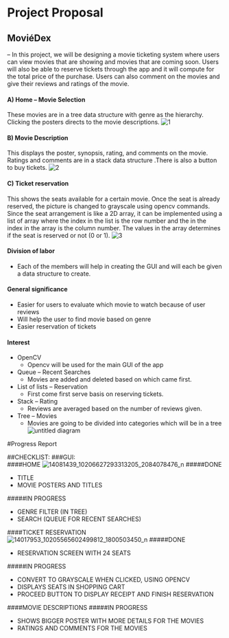 # Project Proposal

## MoviéDex
– In this project, we will be designing a movie ticketing system where users can view movies that are showing and movies that are coming soon. Users will also be able to reserve tickets through the app and it will compute for the total price of the purchase. Users can also comment on the movies and give their reviews and ratings of the movie. 


#### A)	Home – Movie Selection
These movies are in a tree data structure with genre as the hierarchy. Clicking the posters directs to the movie descriptions.
![1](https://cloud.githubusercontent.com/assets/16644615/17390153/fa103514-5a3c-11e6-9e52-adffb307986b.png)


#### B)	Movie Description
This displays the poster, synopsis, rating, and comments on the movie. Ratings and comments are in a stack data structure .There is also a button to buy tickets.
![2](https://cloud.githubusercontent.com/assets/16644615/17390155/fa37e42e-5a3c-11e6-9082-a20855b78fad.png)


#### C)	Ticket reservation
This shows the seats available for a certain movie. Once the seat is already reserved, the picture is changed to grayscale using opencv commands.  Since the seat arrangement is like a 2D array, it can be implemented using a list of array where the index in the list is the row number and the in the index in the array is the column number. The values in the array determines if the seat is reserved or not (0 or 1).
![3](https://cloud.githubusercontent.com/assets/16644615/17390156/fa5f386c-5a3c-11e6-8e04-1be0d7198c8d.png)

#### Division of labor
- Each of the members will help in creating the GUI and will each be given a data structure to create.

	
#### General significance 
- Easier for users to evaluate which movie to watch because of user reviews
- Will help the user to find movie based on genre
- Easier reservation of tickets

#### Interest 
- OpenCV
	- Opencv will be used for the main GUI of the app 
- Queue – Recent  Searches
	- Movies are added and deleted based on which came first.
- List of lists – Reservation
	- First come first serve basis on reserving tickets.
- Stack – Rating
	- Reviews are averaged based on the number of reviews given.	
- Tree – Movies
	- Movies are going to be divided into categories which will be in a tree
	![untitled diagram](https://cloud.githubusercontent.com/assets/16644615/17397394/777ad324-5a6a-11e6-9045-6043d5d9028c.png)

#Progress Report

##CHECKLIST:
###GUI: 	
####HOME 
![14081439_10206627293313205_2084078476_n](https://cloud.githubusercontent.com/assets/16644615/17769803/0cf79182-656d-11e6-91a1-d21c276ff668.png)
#####DONE
- TITLE 
- MOVIE POSTERS AND TITLES

#####IN PROGRESS
- GENRE FILTER (IN TREE)
- SEARCH (QUEUE FOR RECENT SEARCHES)

####TICKET RESERVATION
![14017953_10205565602499812_1800503450_n](https://cloud.githubusercontent.com/assets/16644615/17769808/116c9cee-656d-11e6-848a-bf0ee6d03a02.png)
#####DONE 
- RESERVATION SCREEN WITH 24 SEATS

#####IN PROGRESS
- CONVERT TO GRAYSCALE WHEN CLICKED, USING OPENCV
- DISPLAYS SEATS IN SHOPPING CART
- PROCEED BUTTON TO DISPLAY RECEIPT AND FINISH RESERVATION

####MOVIE DESCRIPTIONS
#####IN PROGRESS
- SHOWS BIGGER POSTER WITH MORE DETAILS FOR THE MOVIES
- RATINGS AND COMMENTS FOR THE MOVIES


